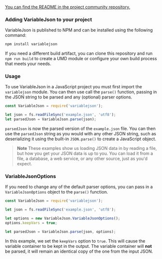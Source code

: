[You can find the README in the project community repository.](https://github.com/variablejson/variablejson)

### Adding VariableJson to your project

VariableJson is published to NPM and can be installed using the following command:

```bash
npm install variablejson
```

If you need a different build artifact, you can clone this repository and run `npm run build` to create a UMD module or configure your own build process that meets your needs.

### Usage

To use VariableJson in a JavaScript project you must first import the `variablejson` module. You can then use call the `parse()` function, passing in the JSON string to be parsed and any (optional) parser options.

```javascript
const VariableJson = require('variablejson');

let json = fs.readFileSync('example.json', 'utf8');
let parsedJson = VariableJson.parse(json);
```

`parsedJson` is now the parsed version of the `example.json` file. You can then use the `parsedJson` string as you would with any other JSON string, such as deserializing it using the built-in `JSON.parse()` to create a JavaScript object.

> **Note**
> These examples show us loading JSON data in by reading a file, but how you get your JSON data is up to you. You can load it from a file, a database, a web service, or any other source, just as you'd expect.

### VariableJsonOptions

If you need to change any of the default parser options, you can pass in a `VariableJsonOptions` object to the `parse()` function.

```javascript
const VariableJson = require('variablejson');

let json = fs.readFileSync('example.json', 'utf8');

let options = new VariableJson.VariableJsonOptions();
options.keepVars = true;

let parsedJson = VariableJson.parse(json, options);
```

In this example, we set the `keepVars` option to `true`. This will cause the variable container to be kept in the output. The variable container will **not** be parsed, it will remain an identical copy of the one from the input JSON.